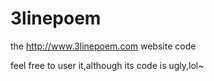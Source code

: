 3linepoem
=========

the http://www.3linepoem.com website code

feel free to user it,although its code is ugly,lol~
